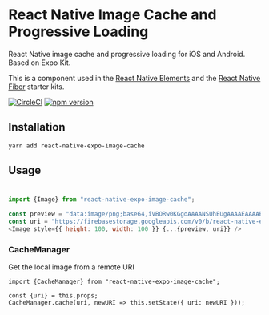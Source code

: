 # React Native Image Cache and Progressive Loading

React Native image cache and progressive loading for iOS and Android. Based on Expo Kit.

This is a component used in the [React Native Elements](https://react-native.shop/#elements) and the [React Native Fiber](https://react-native.shop/#fiber) starter kits.

[![CircleCI](https://circleci.com/gh/wcandillon/react-native-expo-image-cache.svg?style=svg)](https://circleci.com/gh/wcandillon/react-native-expo-image-cache)
[![npm version](https://badge.fury.io/js/react-native-expo-image-cache.svg)](https://badge.fury.io/js/react-native-expo-image-cache)

## Installation

```
yarn add react-native-expo-image-cache
```

## Usage

### <Image>

```js
import {Image} from "react-native-expo-image-cache";

const preview = "data:image/png;base64,iVBORw0KGgoAAAANSUhEUgAAAAEAAAABCAYAAAAfFcSJAAAADUlEQVR42mNk+M9QDwADhgGAWjR9awAAAABJRU5ErkJggg==";
const uri = "https://firebasestorage.googleapis.com/v0/b/react-native-e.appspot.com/o/b47b03a1e22e3f1fd884b5252de1e64a06a14126.png?alt=media&token=d636c423-3d94-440f-90c1-57c4de921641";
<Image style={{ height: 100, width: 100 }} {...{preview, uri}} />
```

### CacheManager

Get the local image from a remote URI

```
import {CacheManager} from "react-native-expo-image-cache";

const {uri} = this.props;
CacheManager.cache(uri, newURI => this.setState({ uri: newURI }));
```
